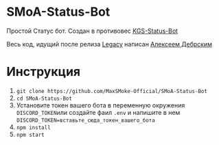 # SMoA-Status-Bot
Простой Статус бот.
Создан в противовес [KGS-Status-Bot](https://github.com/KGStudiosX/KGS-Status)

Весь код, идущий после релиза [Legacy](https://github.com/MaxSMoke-Official/SMoA-Status-Bot/releases/tag/legacy) написан [Алексеем Дебрским](https://t.me/debrsky)

# Инструкция
1. `git clone https://github.com/MaxSMoke-Official/SMoA-Status-Bot`
2. `cd SMoA-Status-Bot`
3. Установите токен вашего бота в переменную окружения `DISCORD_TOKEN`или создайте фаил `.env` и напишите в нем `DISCORD_TOKEN=вставьте_сюда_токен_вашего_бота`
4. `npm install`
5. `npm start`
